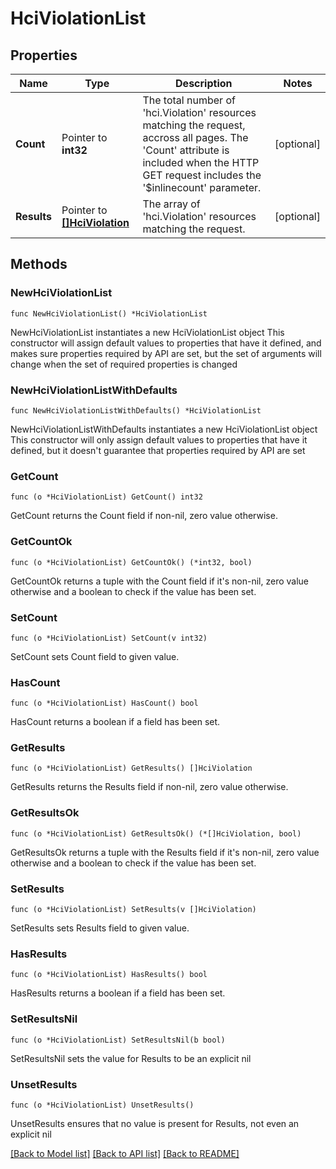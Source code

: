 # HciViolationList

## Properties

Name | Type | Description | Notes
------------ | ------------- | ------------- | -------------
**Count** | Pointer to **int32** | The total number of &#39;hci.Violation&#39; resources matching the request, accross all pages. The &#39;Count&#39; attribute is included when the HTTP GET request includes the &#39;$inlinecount&#39; parameter. | [optional] 
**Results** | Pointer to [**[]HciViolation**](HciViolation.md) | The array of &#39;hci.Violation&#39; resources matching the request. | [optional] 

## Methods

### NewHciViolationList

`func NewHciViolationList() *HciViolationList`

NewHciViolationList instantiates a new HciViolationList object
This constructor will assign default values to properties that have it defined,
and makes sure properties required by API are set, but the set of arguments
will change when the set of required properties is changed

### NewHciViolationListWithDefaults

`func NewHciViolationListWithDefaults() *HciViolationList`

NewHciViolationListWithDefaults instantiates a new HciViolationList object
This constructor will only assign default values to properties that have it defined,
but it doesn't guarantee that properties required by API are set

### GetCount

`func (o *HciViolationList) GetCount() int32`

GetCount returns the Count field if non-nil, zero value otherwise.

### GetCountOk

`func (o *HciViolationList) GetCountOk() (*int32, bool)`

GetCountOk returns a tuple with the Count field if it's non-nil, zero value otherwise
and a boolean to check if the value has been set.

### SetCount

`func (o *HciViolationList) SetCount(v int32)`

SetCount sets Count field to given value.

### HasCount

`func (o *HciViolationList) HasCount() bool`

HasCount returns a boolean if a field has been set.

### GetResults

`func (o *HciViolationList) GetResults() []HciViolation`

GetResults returns the Results field if non-nil, zero value otherwise.

### GetResultsOk

`func (o *HciViolationList) GetResultsOk() (*[]HciViolation, bool)`

GetResultsOk returns a tuple with the Results field if it's non-nil, zero value otherwise
and a boolean to check if the value has been set.

### SetResults

`func (o *HciViolationList) SetResults(v []HciViolation)`

SetResults sets Results field to given value.

### HasResults

`func (o *HciViolationList) HasResults() bool`

HasResults returns a boolean if a field has been set.

### SetResultsNil

`func (o *HciViolationList) SetResultsNil(b bool)`

 SetResultsNil sets the value for Results to be an explicit nil

### UnsetResults
`func (o *HciViolationList) UnsetResults()`

UnsetResults ensures that no value is present for Results, not even an explicit nil

[[Back to Model list]](../README.md#documentation-for-models) [[Back to API list]](../README.md#documentation-for-api-endpoints) [[Back to README]](../README.md)


